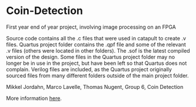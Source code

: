 # Coin-Detection
First year end of year project, involving image processing on an FPGA

Source code contains all the .c files that were used in catapult to create .v files.
Quartus project folder contains the .qpf file and some of the relevant .v files (others were located in other folders). 
The .sof is the latest compiled version of the design.
Some files in the Quartus project folder may no longer be in use in the project, but have been left so that Quartus does not complain.
Verilog files are included, as the Quartus project originally sourced files from many different folders outside of the main project folder.

Mikkel Jordahn, Marco Lavelle, Thomas Nugent,
Group 6,
Coin Detection

More information [here](www.thomasnugent.me.uk/university/01_fpga.php).
